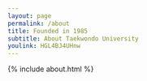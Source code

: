 ```yaml
---
layout: page
permalink: /about
title: Founded in 1985
subtitle: About Taekwondo University
youlink: HGL4BJ4UHnw
---
```


{% include about.html %}